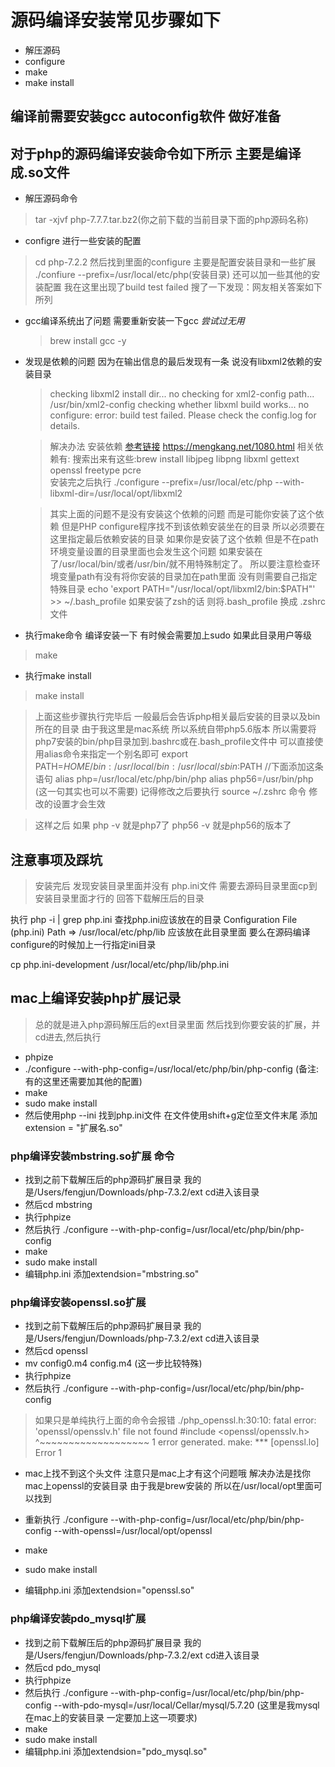 # 源码编译安装常见步骤如下
* 解压源码
* configure
* make
* make install

## 编译前需要安装gcc autoconfig软件 做好准备

## 对于php的源码编译安装命令如下所示 主要是编译成.so文件 
* 解压源码命令
> tar -xjvf php-7.7.7.tar.bz2(你之前下载的当前目录下面的php源码名称)

* configre 进行一些安装的配置
> cd php-7.2.2
  然后找到里面的configure 主要是配置安装目录和一些扩展
  ./confiure --prefix=/usr/local/etc/php(安装目录) 还可以加一些其他的安装配置
> 我在这里出现了build test failed 
  搜了一下发现：网友相关答案如下所列
  * gcc编译系统出了问题 需要重新安装一下gcc *尝试过无用*
  	> brew install gcc -y
  	 
  * 发现是依赖的问题 因为在输出信息的最后发现有一条 说没有libxml2依赖的安装目录 
  	> checking libxml2 install dir... no
	  checking for xml2-config path... /usr/bin/xml2-config
	  checking whether libxml build works... no
	  configure: error: build test failed.  Please check the config.log for details.

    > 解决办法 
      安装依赖 [参考链接](https://mengkang.net/1080.html) https://mengkang.net/1080.html
	  相关依赖有:
	  搜索出来有这些:brew install libjpeg libpng libxml gettext openssl freetype pcre  
	  安装完之后执行
	  ./configure --prefix=/usr/local/etc/php --with-libxml-dir=/usr/local/opt/libxml2 

	 > 其实上面的问题不是没有安装这个依赖的问题 而是可能你安装了这个依赖 但是PHP  configure程序找不到该依赖安装坐在的目录 所以必须要在这里指定最后依赖安装的目录
	  如果你是安装了这个依赖 但是不在path环境变量设置的目录里面也会发生这个问题
	  如果安装在了/usr/local/bin/或者/usr/bin/就不用特殊制定了。
	  所以要注意检查环境变量path有没有将你安装的目录加在path里面 没有则需要自己指定特殊目录
	  echo 'export PATH="/usr/local/opt/libxml2/bin:$PATH"' >> ~/.bash_profile
	  如果安装了zsh的话 则将.bash_profile 换成 .zshrc文件

  
* 执行make命令 编译安装一下 有时候会需要加上sudo 如果此目录用户等级
> make

* 执行make install 
> make install

> 上面这些步骤执行完毕后 一般最后会告诉php相关最后安装的目录以及bin所在的目录
  由于我这里是mac系统 所以系统自带php5.6版本 所以需要将php7安装的bin/php目录加到.bashrc或在.bash_profile文件中
  可以直接使用alias命令来指定一个别名即可 
  export PATH=$HOME/bin:/usr/local/bin:/usr/local/sbin:$PATH
  //下面添加这条语句
  alias php=/usr/local/etc/php/bin/php
  alias php56=/usr/bin/php (这一句其实也可以不需要)
  记得修改之后要执行
  source ~/.zshrc 命令 修改的设置才会生效

 > 这样之后 如果 php -v 就是php7了
   php56 -v 就是php56的版本了

## 注意事项及踩坑
> 安装完后 发现安装目录里面并没有 php.ini文件 需要去源码目录里面cp到安装目录里面才行的
  回答下载解压后的目录
  
  执行 php -i | grep php.ini 查找php.ini应该放在的目录
  Configuration File (php.ini) Path => /usr/local/etc/php/lib 应该放在此目录里面
  要么在源码编译configure的时候加上一行指定ini目录

  cp php.ini-development /usr/local/etc/php/lib/php.ini


## mac上编译安装php扩展记录
> 总的就是进入php源码解压后的ext目录里面 然后找到你要安装的扩展，并cd进去,然后执行
* phpize
* ./configure --with-php-config=/usr/local/etc/php/bin/php-config (备注:有的这里还需要加其他的配置)
* make
* sudo make install
* 然后使用php --ini 找到php.ini文件 在文件使用shift+g定位至文件末尾 添加extension = "扩展名.so"


### php编译安装mbstring.so扩展 命令
* 找到之前下载解压后的php源码扩展目录 我的是/Users/fengjun/Downloads/php-7.3.2/ext cd进入该目录
* 然后cd mbstring
* 执行phpize
* 然后执行 ./configure --with-php-config=/usr/local/etc/php/bin/php-config
* make
* sudo make install
* 编辑php.ini 添加extendsion="mbstring.so"

### php编译安装openssl.so扩展
* 找到之前下载解压后的php源码扩展目录 我的是/Users/fengjun/Downloads/php-7.3.2/ext cd进入该目录
* 然后cd openssl
* mv config0.m4 config.m4 (这一步比较特殊)
* 执行phpize
* 然后执行 ./configure --with-php-config=/usr/local/etc/php/bin/php-config
> 如果只是单纯执行上面的命令会报错
./php_openssl.h:30:10: fatal error: 'openssl/opensslv.h' file not found
#include <openssl/opensslv.h>
         ^~~~~~~~~~~~~~~~~~~~
1 error generated.
make: *** [openssl.lo] Error 1

* mac上找不到这个头文件 注意只是mac上才有这个问题哦 解决办法是找你mac上openssl的安装目录 由于我是brew安装的 所以在/usr/local/opt里面可以找到

* 重新执行 ./configure --with-php-config=/usr/local/etc/php/bin/php-config --with-openssl=/usr/local/opt/openssl

* make
* sudo make install
* 编辑php.ini 添加extendsion="openssl.so"


### php编译安装pdo_mysql扩展
* 找到之前下载解压后的php源码扩展目录 我的是/Users/fengjun/Downloads/php-7.3.2/ext cd进入该目录
* 然后cd pdo_mysql
* 执行phpize
* 然后执行 ./configure --with-php-config=/usr/local/etc/php/bin/php-config --with-pdo-mysql=/usr/local/Cellar/mysql/5.7.20 (这里是我mysql在mac上的安装目录 一定要加上这一项要求)
* make
* sudo make install
* 编辑php.ini 添加extendsion="pdo_mysql.so"


